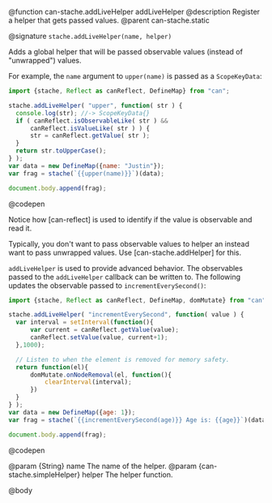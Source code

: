 @function can-stache.addLiveHelper addLiveHelper
@description Register a helper that gets passed values.
@parent can-stache.static

@signature `stache.addLiveHelper(name, helper)`

  Adds a global helper that will be passed observable values (instead of "unwrapped")
  values.  

  For example, the `name` argument to `upper(name)` is passed as a
  `ScopeKeyData`:

  ```js
  import {stache, Reflect as canReflect, DefineMap} from "can";

  stache.addLiveHelper( "upper", function( str ) {
	console.log(str); //-> ScopeKeyData{}
  	if ( canReflect.isObservableLike( str ) &&
		canReflect.isValueLike( str ) ) {
  		str = canReflect.getValue( str );
  	}
  	return str.toUpperCase();
  } );
  var data = new DefineMap({name: "Justin"});
  var frag = stache(`{{upper(name)}}`)(data);

  document.body.append(frag);
  ```
  @codepen

  Notice how [can-reflect] is used to identify if the value is
  observable and read it.

  Typically, you don't want to pass observable values to helper an instead
  want to pass unwrapped values.  Use [can-stache.addHelper] for this.

  `addLiveHelper` is used to provide advanced behavior. The observables
  passed to the `addLiveHelper` callback can be written to.  The following updates
  the observable passed to `incrementEverySecond()`:

  ```js
  import {stache, Reflect as canReflect, DefineMap, domMutate} from "can";

  stache.addLiveHelper( "incrementEverySecond", function( value ) {
	var interval = setInterval(function(){
		var current = canReflect.getValue(value);
		canReflect.setValue(value, current+1);
	},1000);

	// Listen to when the element is removed for memory safety.
	return function(el){
		domMutate.onNodeRemoval(el, function(){
			clearInterval(interval);
		})
	}
  } );
  var data = new DefineMap({age: 1});
  var frag = stache(`{{incrementEverySecond(age)}} Age is: {{age}}`)(data);

  document.body.append(frag);
  ```
  @codepen


@param {String} name The name of the helper.
@param {can-stache.simpleHelper} helper The helper function.

@body
